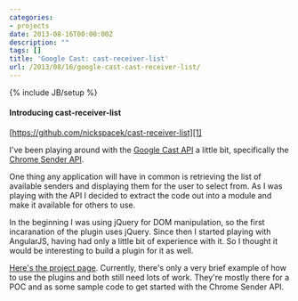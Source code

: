 ```yaml
---
categories:
- projects
date: 2013-08-16T00:00:00Z
description: ""
tags: []
title: 'Google Cast: cast-receiver-list'
url: /2013/08/16/google-cast-cast-receiver-list/
---
```


{% include JB/setup %}

#### Introducing cast-receiver-list

[https://github.com/nickspacek/cast-receiver-list][1]

I've been playing around with the [Google Cast API](https://developers.google.com/cast/)
a little bit, specifically the
[Chrome Sender API](https://developers.google.com/cast/chrome_sender).

One thing any application will have in common is retrieving the list of
available senders and displaying them for the user to select from. As I
was playing with the API I decided to extract the code out into a module
and make it available for others to use.

In the beginning I was using jQuery for DOM manipulation, so the first
incaranation of the plugin uses jQuery. Since then I started playing
with AngularJS, having had only a little bit of experience with it. So
I thought it would be interesting to build a plugin for it as well.

[Here's the project page][1].
Currently, there's only a very brief example of how to  use the plugins
and both still need lots of work. They're mostly there for a POC and as
some sample code to get started with the Chrome Sender API.

[1]: https://github.com/nickspacek/cast-receiver-list
